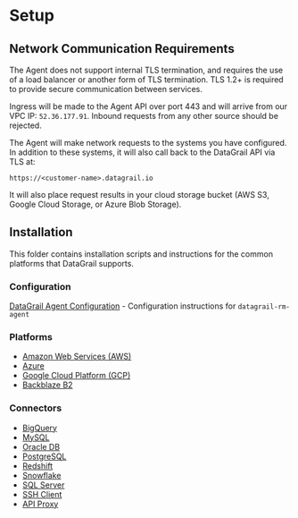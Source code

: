 # Setup

## Network Communication Requirements

The Agent does not support internal TLS termination, and requires the use of a load balancer or another form of TLS
termination. TLS 1.2+ is required to provide secure communication between services.

Ingress will be made to the Agent API over port 443 and will arrive from our VPC IP: `52.36.177.91`. Inbound requests
from any other source should be rejected.

The Agent will make network requests to the systems you have configured. In addition to these systems, it will also call
back to the DataGrail API via TLS at:

```
https://<customer-name>.datagrail.io
```

It will also place request results in your cloud storage bucket (AWS S3, Google Cloud Storage, or Azure Blob Storage).

## Installation

This folder contains installation scripts and instructions for the common platforms that DataGrail supports.

### Configuration

[DataGrail Agent Configuration](../CONFIGURATION.md) - Configuration instructions for `datagrail-rm-agent`

### Platforms

- [Amazon Web Services (AWS)](AWS_ECS_README.md)
- [Azure](AZURE_README.md)
- [Google Cloud Platform (GCP)](GCP_README.md)
- [Backblaze B2](BACKBLAZE_B2.md)

### Connectors

- [BigQuery](../connectors/BIG_QUERY.md)
- [MySQL](../connectors/MYSQL.md)
- [Oracle DB](../connectors/ORACLE_DB.md)
- [PostgreSQL](../connectors/POSTGRES.md)
- [Redshift](../connectors/REDSHIFT.md)
- [Snowflake](../connectors/SNOWFLAKE.md)
- [SQL Server](../connectors/SQL_SERVER.md)
- [SSH Client](../connectors/SSH.md)
- [API Proxy](../connectors/API_PROXY.md)
